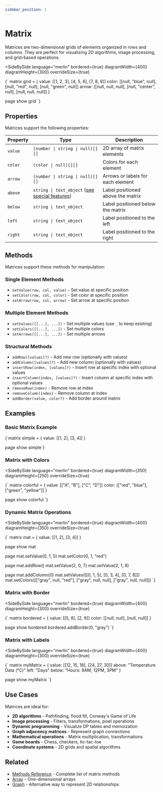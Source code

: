 ```yaml
---
sidebar_position: 2
---
```


# Matrix

Matrices are two-dimensional grids of elements organized in rows and columns. They are perfect for visualizing 2D algorithms, image processing, and grid-based operations.

<SideBySide 
  language="merlin"
  bordered={true}
  diagramWidth={400}
  diagramHeight={300}
  overrideSize={true}
>
{`
matrix grid = {
    value: [[1, 2, 3], [4, 5, 6], [7, 8, 9]]
    color: [[null, "blue", null], [null, "red", null], [null, "green", null]]
    arrow: [[null, null, null], [null, "center", null], [null, null, null]]
}

page
show grid
`}
</SideBySide>

## Properties

Matrices support the following properties:

| Property | Type | Description |
|----------|------|-------------|
| `value` | `(number \| string \| null)[][]` | 2D array of matrix elements |
| `color` | `(color \| null)[][]` | Colors for each element |
| `arrow` | `(number \| string \| null)[][]` | Arrows or labels for each element |
| `above` | `string \| text_object` ([see special features](./text#special-features))  | Label positioned above the matrix |
| `below` | `string \| text_object` | Label positioned below the matrix |
| `left` | `string \| text_object` | Label positioned to the left |
| `right` | `string \| text_object` | Label positioned to the right |

## Methods

Matrices support these methods for manipulation:

### Single Element Methods
- `setValue(row, col, value)` - Set value at specific position
- `setColor(row, col, color)` - Set color at specific position
- `setArrow(row, col, arrow)` - Set arrow at specific position

### Multiple Element Methods
- `setValues([[...], ...])` - Set multiple values (use `_` to keep existing)
- `setColors([[...], ...])` - Set multiple colors
- `setArrows([[...], ...])` - Set multiple arrows

### Structural Methods
+ `addRow([values]?)` - Add new row (optionally with values)
+ `addColumn([values]?)` - Add new column (optionally with values)
+ `insertRow(index, [values]?)` - Insert row at specific index with optional values
+ `insertColumn(index, [values]?)` - Insert column at specific index with optional values
+ `removeRow(index)` - Remove row at index
+ `removeColumn(index)` - Remove column at index
+ `addBorder(value, color?)` - Add border around matrix

## Examples

### Basic Matrix Example

<MermaidLiteViewer>
{`matrix simple = {
    value: [[1, 2], [3, 4]]
}

page
show simple`}
</MermaidLiteViewer>

### Matrix with Colors

<SideBySide 
  language="merlin"
  bordered={true}
  diagramWidth={350}
  diagramHeight={250}
  overrideSize={true}
>
{`
matrix colorful = {
    value: [["A", "B"], ["C", "D"]]
    color: [["red", "blue"], ["green", "yellow"]]
}

page
show colorful
`}
</SideBySide>

### Dynamic Matrix Operations

<SideBySide 
  language="merlin"
  bordered={true}
  diagramWidth={400}
  diagramHeight={350}
  overrideSize={true}
>
{`
matrix mat = {
    value: [[1, 2], [3, 4]]
}

page
show mat

page
mat.setValue(0, 1, 5)
mat.setColor(0, 1, "red")

page
mat.addRow()
mat.setValue(2, 0, 7)
mat.setValue(2, 1, 8)

page
mat.addColumn(0)
mat.setValues([[0, 1, 5], [0, 3, 4], [0, 7, 8]])
mat.setColors([["gray", null, "red"], ["gray", null, null], ["gray", null, null]])
`}
</SideBySide>

### Matrix with Border

<SideBySide 
  language="merlin"
  bordered={true}
  diagramWidth={400}
  diagramHeight={300}
  overrideSize={true}
>
{`
matrix bordered = {
  value: [[5, 8], [2, 9]]
  color: [[null, null], [null, null]]
}

page
show bordered
bordered.addBorder(0, "gray")
`}
</SideBySide>

### Matrix with Labels

<SideBySide 
  language="merlin"
  bordered={true}
  diagramWidth={400}
  diagramHeight={300}
  overrideSize={true}
>
{`
matrix myMatrix = {
    value: [[12, 15, 18], [24, 27, 30]]
    above: "Temperature Data (°C)"
    left: "Days"
    below: "Hours: 9AM, 12PM, 3PM"
}

page
show myMatrix
`}
</SideBySide>

## Use Cases

Matrices are ideal for:
- **2D algorithms** - Pathfinding, flood fill, Conway's Game of Life
- **Image processing** - Filters, transformations, pixel operations
- **Dynamic programming** - Visualize DP tables and memoization
- **Graph adjacency matrices** - Represent graph connections
- **Mathematical operations** - Matrix multiplication, transformations
- **Game boards** - Chess, checkers, tic-tac-toe
- **Coordinate systems** - 2D grids and spatial algorithms

## Related

- [Methods Reference](../methods.md) - Complete list of matrix methods
- [Array](./array.md) - One-dimensional arrays
- [Graph](./graph.md) - Alternative way to represent 2D relationships
